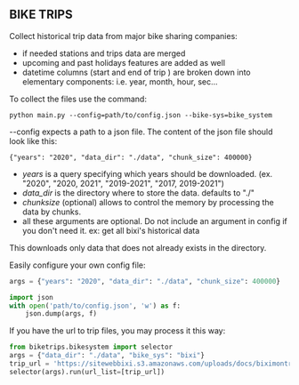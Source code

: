 
## BIKE TRIPS 

Collect historical trip data from major bike sharing companies:
- if needed stations and trips data are merged 
- upcoming and past holidays features are added as well
- datetime columns (start and end of trip ) are broken down into elementary components: 
    i.e. year, month, hour, sec...

To collect the files use the command:
```
python main.py --config=path/to/config.json --bike-sys=bike_system
```

--config expects a path to a json file. The content  of the json file should look like this:
```
{"years": "2020", "data_dir": "./data", "chunk_size": 400000}

```

- *years* is a query specifying which years should be downloaded. 
    (ex. "2020", "2020, 2021", "2019-2021", "2017, 2019-2021")
- *data_dir* is the directory where to store the data. defaults to "./"
- *chunksize* (optional) allows to control the memory by processing the data by chunks.
- all these arguments are optional. Do not include an argument in config if you don't need it.
ex: get all bixi's historical data

This downloads only data that does not already exists in the directory. 

Easily configure your own config file:

```python
args = {"years": "2020", "data_dir": "./data", "chunk_size": 400000}

import json
with open('path/to/config.json', 'w') as f:
    json.dump(args, f)
```

If you have the url to trip files, you may process it this way:

```python
from biketrips.bikesystem import selector
args = {"data_dir": "./data", "bike_sys": "bixi"}
trip_url = 'https://sitewebbixi.s3.amazonaws.com/uploads/docs/biximontreal-rentals-2021-07-805a45.zip'
selector(args).run(url_list=[trip_url])
```
